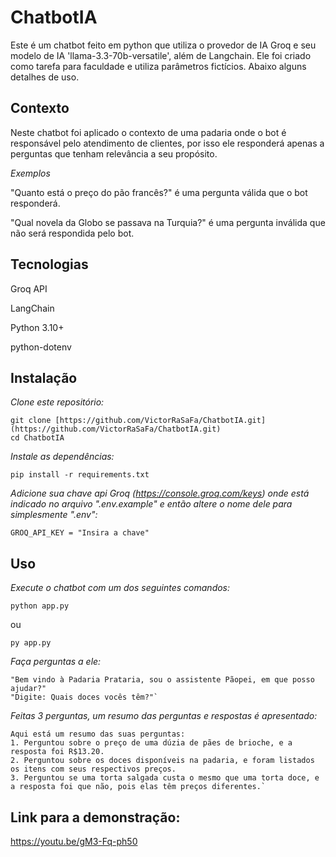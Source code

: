 # ChatbotIA
Este é um chatbot feito em python que utiliza o provedor de IA Groq e seu modelo de IA 'llama-3.3-70b-versatile', além de Langchain. Ele foi criado como tarefa para faculdade e utiliza parâmetros fictícios. Abaixo alguns detalhes de uso.

## **Contexto**

Neste chatbot foi aplicado o contexto de uma padaria onde o bot é responsável pelo atendimento de clientes, por isso ele responderá apenas a perguntas que tenham relevância a seu propósito.

_Exemplos_

"Quanto está o preço do pão francês?" é uma pergunta válida que o bot responderá.

"Qual novela da Globo se passava na Turquia?" é uma pergunta inválida que não será respondida pelo bot.

## **Tecnologias**

Groq API

LangChain

Python 3.10+

python-dotenv

## **Instalação**

_Clone este repositório:_
```
git clone [https://github.com/VictorRaSaFa/ChatbotIA.git](https://github.com/VictorRaSaFa/ChatbotIA.git) 
cd ChatbotIA
```

_Instale as dependências:_
```
pip install -r requirements.txt
```
_Adicione sua chave api Groq (https://console.groq.com/keys) onde está indicado no arquivo ".env.example" e então altere o nome dele para simplesmente ".env":_
```
GROQ_API_KEY = "Insira a chave"
```
## **Uso**

_Execute o chatbot com um dos seguintes comandos:_
```
python app.py
```
ou
```
py app.py
```
_Faça perguntas a ele:_
```
"Bem vindo à Padaria Prataria, sou o assistente Pãopei, em que posso ajudar?"
"Digite: Quais doces vocês têm?"`
```
_Feitas 3 perguntas, um resumo das perguntas e respostas é apresentado:_
```
Aqui está um resumo das suas perguntas:
1. Perguntou sobre o preço de uma dúzia de pães de brioche, e a resposta foi R$13.20.
2. Perguntou sobre os doces disponíveis na padaria, e foram listados os itens com seus respectivos preços.
3. Perguntou se uma torta salgada custa o mesmo que uma torta doce, e a resposta foi que não, pois elas têm preços diferentes.`
```
## Link para a demonstração:

https://youtu.be/gM3-Fq-ph50

